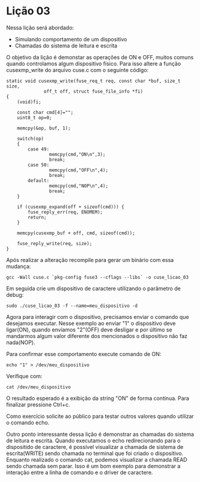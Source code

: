 # Lição 03

Nessa lição será abordado:
- Simulando comportamento de um dispositivo
- Chamadas do sistema de leitura e escrita

O objetivo da lição é demonstar as operações de ON e OFF, muitos comuns quando controlamos algum dispositivo físico. Para isso altere a função cusexmp_write do arquivo cuse.c com o seguinte código:
```
static void cusexmp_write(fuse_req_t req, const char *buf, size_t size,
			  off_t off, struct fuse_file_info *fi)
{
	(void)fi;

	const char cmd[4]="";
	uint8_t op=0;

	memcpy(&op, buf, 1);

	switch(op)
	{
		case 49:	
				memcpy(cmd,"ON\n",3);			
				break;
		case 50:
				memcpy(cmd,"OFF\n",4);	
				break;
		default:
				memcpy(cmd,"NOP\n",4);
				break;
	}

	if (cusexmp_expand(off + sizeof(cmd))) {
		fuse_reply_err(req, ENOMEM);
		return;
	}

	memcpy(cusexmp_buf + off, cmd, sizeof(cmd));

	fuse_reply_write(req, size);
}
```

Após realizar a alteração recompile para gerar um binário com essa mudança:
```
gcc -Wall cuse.c `pkg-config fuse3 --cflags --libs` -o cuse_licao_03
```
 Em seguida crie um dispositivo de caractere utilizando o parâmetro de debug:
```
sudo ./cuse_licao_03 -f --name=meu_dispositivo -d
```

Agora para interagir com o dispositivo, precisamos enviar o comando que desejamos executar. Nesse exemplo ao enviar "1" o dispositivo deve ligar(ON), quando enviamos "2"(OFF) deve desligar e por último se mandarmos algum valor diferente dos mencionados o dispositivo não faz nada(NOP).

Para confirmar esse comportamento execute comando de ON:
```
echo "1" > /dev/meu_dispositivo
```

Verifique com:
```
cat /dev/meu_dispositivo
```

O resultado esperado é a exibição da string "ON" de forma contínua. Para finalizar pressione Ctrl+c.

Como exercício solicite ao público para testar outros valores quando utilizar o comando echo.

Outro ponto interessante dessa lição é demonstrar as chamadas do sistema de leitura e escrita. Quando executamos o echo redirecionando para o dispositido de caractere, é possível visualizar a chamada de sistema de escrita(WRITE) sendo chamada no terminal que foi criado o dispositivo. Enquanto realizado o comando cat, podemos visualizar a chamada READ sendo chamada sem parar.
Isso é um bom exemplo para demonstrar a interação entre a linha de comando e o driver de caractere.

